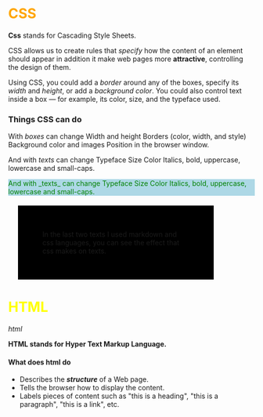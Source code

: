 
<h1 style="color:orange">CSS</h1>

__Css__ stands for Cascading Style Sheets.

CSS allows us to create rules that _specify_ how the content of
an element should appear in addition it make web pages more __attractive__,
controlling the design of them.

Using CSS, you could add a _border_ around any of the boxes, specify its _width_ and _height_, or add a _background color_. You could also control text inside a box — for example, its color, size, and the typeface used.

### Things CSS can do

With _boxes_ can change Width and height Borders (color, width, and style) Background color and images Position in the browser window.

And with _texts_ can change Typeface Size Color Italics, bold, uppercase, lowercase and small-caps.

<p style= color:green;background-color:lightblue> And with _texts_ can change Typeface Size Color Italics, bold, uppercase, lowercase and small-caps. </p>

<style>
div {
  background-color: black;
  width: 300px;
  border: 15px lightblue;
  padding: 50px;
  margin: 20px;
}
</style>

<div>
In the last two texts I used markdown and css languages, you can see the effect that css makes on texts.
</div>


<h1 style="color:yellow">HTML</h1>

_html_


__HTML stands for Hyper Text Markup Language.__
#### What does html do
* Describes the __*structure*__ of a Web page.
* Tells the browser how to display the content.
* Labels pieces of content such as "this is a heading", "this is a paragraph", "this is a link", etc.

